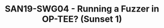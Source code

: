 ---
categories:
- san19
description: <ul><li dir="ltr">Riscure (Martijn B) has created a fuzzer tool for OP-TEE.
  It has been successfully used to find a couple of potential security issues in OP-TEE.<br></li><li
  dir="ltr">As of today the tool is quite invasive in terms of making changes to the
  current OP-TEE source code.<br></li><li dir="ltr">In this session we would like
  to discuss whether there is anything we can do make the fuzzer code closer to upstream.<br></li></ul>Related
  session:&nbsp;<br><a href="https://linaroconnectsandiego.sched.com/event/SubJ/san19-509-fuzzing-embedded-trusted-operating-systems-using-afl">SAN19-225
  Fuzzing embedded (trusted)&nbsp;</a>
image:
  featured: 'true'
  path: /assets/images/featured-images/san19/SAN19-SWG04.png
session_attendee_num: '9'
session_id: SAN19-SWG04
session_room: Developers Rooms
session_slot:
  end_time: '2019-09-25 12:30:00'
  start_time: '2019-09-25 12:00:00'
session_speakers:
- speaker_bio: Joakim has been a Linux user for about 15 years where he spent most
    of the time in his professional career working with security for embedded devices.
    The last five years he has been heading Security Working Group in Linaro who are
    working with various upstream projects related to Security where OP-TEE is one
    of the key projects for that group.
  speaker_company: Linaro
  speaker_image: /assets/images/speakers/san19/joakim-bech.jpg
  speaker_location: Sweden
  speaker_name: Joakim Bech
  speaker_position: Principal Engineer Security
  speaker_url: http://joakimbech.com
  speaker_username: joakim.bech
- speaker_bio: Martijn Bogaard is a Senior Security Analyst at Riscure where he focuses
    most of his time on analyzing the security of low-level embedded software (bootloaders,
    operating systems) and is slowly expanding into embedded hardware security. Recent
    research interests include the effects of fault injection on software, TEE (in-)security
    and levering the hardware to attack software.
  speaker_company: Riscure
  speaker_image: /assets/images/speakers/san19/martijn-bogaard.jpg
  speaker_location: ''
  speaker_name: Martijn Bogaard
  speaker_position: Senior Security Analyst at Riscure
  speaker_url: ''
  speaker_username: bogaard
session_track: Security
tag: session
tags:
- 96Boards
title: SAN19-SWG04 - Running a Fuzzer in OP-TEE? (Sunset 1)
---